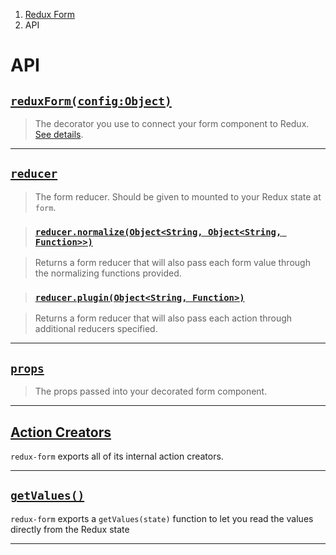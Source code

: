 <ol class="breadcrumb">
  <li><a href="#/">Redux Form</a></li>
  <li class="active">API</li>
</ol>

# API

## [`reduxForm(config:Object)`](#/api/reduxForm)

> The decorator you use to connect your form component to Redux.
[See details](#/api/reduxForm).

---
  
## [`reducer`](#/api/reducer)

> The form reducer. Should be given to mounted to your Redux state at `form`.

> ### [`reducer.normalize(Object<String, Object<String, Function>>)`](#/api/reducer/normalize)

> Returns a form reducer that will also pass each form value through the normalizing functions provided.

> ### [`reducer.plugin(Object<String, Function>)`](#/api/reducer/plugin)

> Returns a form reducer that will also pass each action through additional reducers specified.

---
  
## [`props`](#/api/props)

> The props passed into your decorated form component.

---
  
## [Action Creators](#/api/action-creators)

`redux-form` exports all of its internal action creators.

---
  
## [`getValues()`](#/api/get-values)

`redux-form` exports a `getValues(state)` function to let you read the values directly from the Redux state

---
